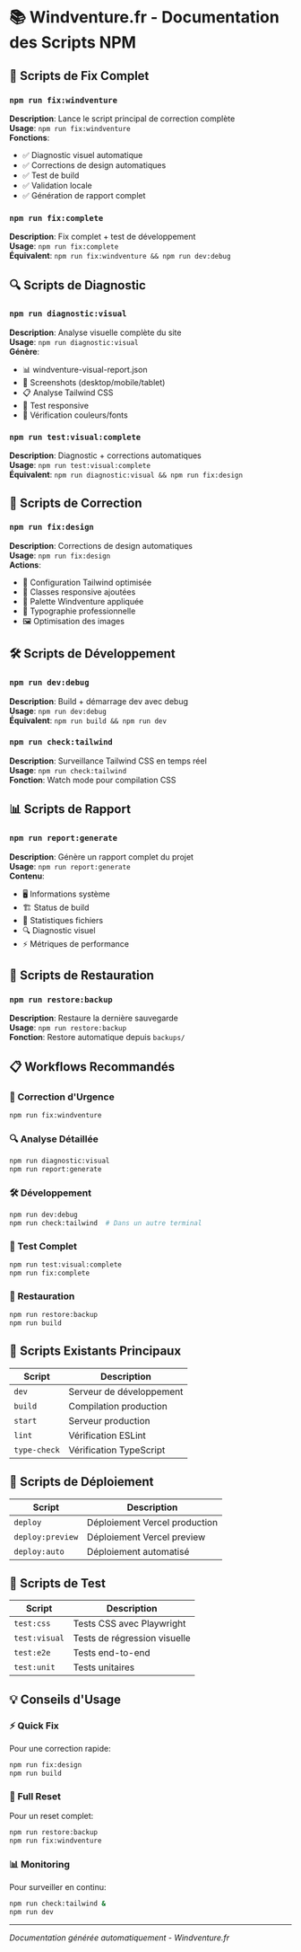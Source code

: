 # 📚 Windventure.fr - Documentation des Scripts NPM

## 🚀 Scripts de Fix Complet

### `npm run fix:windventure`
**Description**: Lance le script principal de correction complète  
**Usage**: `npm run fix:windventure`  
**Fonctions**:
- ✅ Diagnostic visuel automatique
- ✅ Corrections de design automatiques  
- ✅ Test de build
- ✅ Validation locale
- ✅ Génération de rapport complet

### `npm run fix:complete` 
**Description**: Fix complet + test de développement  
**Usage**: `npm run fix:complete`  
**Équivalent**: `npm run fix:windventure && npm run dev:debug`

## 🔍 Scripts de Diagnostic

### `npm run diagnostic:visual`
**Description**: Analyse visuelle complète du site  
**Usage**: `npm run diagnostic:visual`  
**Génère**:
- 📊 windventure-visual-report.json
- 📸 Screenshots (desktop/mobile/tablet)
- 📋 Analyse Tailwind CSS
- 📐 Test responsive
- 🎨 Vérification couleurs/fonts

### `npm run test:visual:complete`
**Description**: Diagnostic + corrections automatiques  
**Usage**: `npm run test:visual:complete`  
**Équivalent**: `npm run diagnostic:visual && npm run fix:design`

## 🔧 Scripts de Correction

### `npm run fix:design`
**Description**: Corrections de design automatiques  
**Usage**: `npm run fix:design`  
**Actions**:
- 🎨 Configuration Tailwind optimisée
- 📱 Classes responsive ajoutées
- 🎯 Palette Windventure appliquée
- 📝 Typographie professionnelle
- 🖼️ Optimisation des images

## 🛠️ Scripts de Développement

### `npm run dev:debug`
**Description**: Build + démarrage dev avec debug  
**Usage**: `npm run dev:debug`  
**Équivalent**: `npm run build && npm run dev`

### `npm run check:tailwind`
**Description**: Surveillance Tailwind CSS en temps réel  
**Usage**: `npm run check:tailwind`  
**Fonction**: Watch mode pour compilation CSS

## 📊 Scripts de Rapport

### `npm run report:generate`
**Description**: Génère un rapport complet du projet  
**Usage**: `npm run report:generate`  
**Contenu**:
- 🖥️ Informations système
- 🏗️ Status de build  
- 📁 Statistiques fichiers
- 🔍 Diagnostic visuel
- ⚡ Métriques de performance

## 🔄 Scripts de Restauration

### `npm run restore:backup`
**Description**: Restaure la dernière sauvegarde  
**Usage**: `npm run restore:backup`  
**Fonction**: Restore automatique depuis `backups/`

## 📋 Workflows Recommandés

### 🚨 Correction d'Urgence
```bash
npm run fix:windventure
```

### 🔍 Analyse Détaillée
```bash
npm run diagnostic:visual
npm run report:generate
```

### 🛠️ Développement
```bash
npm run dev:debug
npm run check:tailwind  # Dans un autre terminal
```

### 🎯 Test Complet
```bash
npm run test:visual:complete
npm run fix:complete
```

### 💾 Restauration
```bash
npm run restore:backup
npm run build
```

## 🎨 Scripts Existants Principaux

| Script | Description |
|--------|-------------|
| `dev` | Serveur de développement |
| `build` | Compilation production |
| `start` | Serveur production |
| `lint` | Vérification ESLint |
| `type-check` | Vérification TypeScript |

## 🚀 Scripts de Déploiement

| Script | Description |
|--------|-------------|
| `deploy` | Déploiement Vercel production |
| `deploy:preview` | Déploiement Vercel preview |
| `deploy:auto` | Déploiement automatisé |

## 🧪 Scripts de Test

| Script | Description |
|--------|-------------|
| `test:css` | Tests CSS avec Playwright |
| `test:visual` | Tests de régression visuelle |
| `test:e2e` | Tests end-to-end |
| `test:unit` | Tests unitaires |

## 💡 Conseils d'Usage

### ⚡ Quick Fix
Pour une correction rapide:
```bash
npm run fix:design
npm run build
```

### 🔄 Full Reset
Pour un reset complet:
```bash
npm run restore:backup
npm run fix:windventure
```

### 📊 Monitoring
Pour surveiller en continu:
```bash
npm run check:tailwind &
npm run dev
```

---

*Documentation générée automatiquement - Windventure.fr*